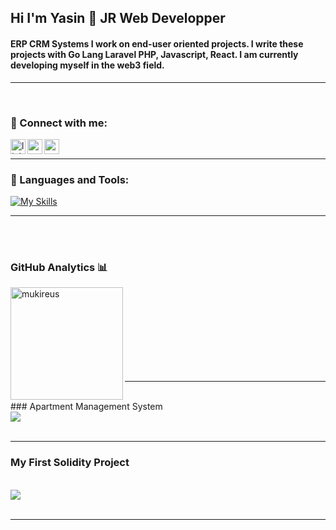 ## Hi I'm Yasin 👋  JR Web Developper

#### ERP CRM Systems I work on end-user oriented projects. I write these projects with Go Lang Laravel PHP, Javascript, React. I am currently developing myself in the web3 field.

<hr/>
<br />

### 📩 Connect with me:

[<img align="left" alt="linkedin | LinkedIn" width="24px" src="https://raw.githubusercontent.com/peterthehan/peterthehan/master/assets/linkedin.svg" />][linkedin]
[<img align="left" height="24" width="24" src="https://cdn.jsdelivr.net/npm/simple-icons@v4/icons/instagram.svg" />][instagram]
[<img align="left" height="24" width="24" src="https://cdn.jsdelivr.net/npm/simple-icons@v4/icons/gmail.svg" />][gmail]

<br />
<hr/>
 
### 🔧 Languages and Tools:


[![My Skills](https://skills.thijs.gg/icons?i=html,js,jquery,php,go,mongodb,mysql,postgres,git,&theme=dark)](https://skills.thijs.gg)

<hr/>
<br />
<br />

### GitHub Analytics 📊

  <img height="180em" align="left" src="https://github-readme-stats.vercel.app/api/top-langs?username=yasinyumrutepe&show_icons=true&locale=en&layout=compact&langs_count=8&theme=radical" alt="mukireus"/>
</a>


<br />
<br />
<br />
<br />
<br />
<br />

<br />
<br />
<hr/>
<br/>
### Apartment Management System 


<br />
<a href="https://github.com/yasinyumrutepe/apartment-management-system">
  <img align="center" src="https://github-readme-stats.vercel.app/api/pin/?username=yasinyumrutepe&repo=apartment-management-system" />
</a>
<br />
<br />
<hr/>

### My First Solidity Project 


<br />
<a href="https://github.com/yasinyumrutepe/counter-solidity">
  <img align="center" src="https://github-readme-stats.vercel.app/api/pin/?username=yasinyumrutepe&repo=counter-solidity" />
</a>
<br />
<br />
<hr/>

[instagram]: https://www.instagram.com/yasin.ymrtp
[linkedin]: https://www.linkedin.com/in/yasin-yumrutepe/
[gmail]: mailto:yasinyt1834@gmail.com
